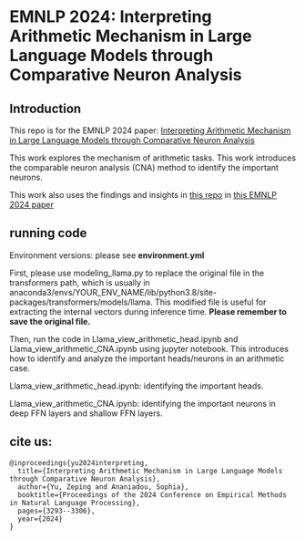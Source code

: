 # EMNLP 2024: Interpreting Arithmetic Mechanism in Large Language Models through Comparative Neuron Analysis

## Introduction

This repo is for the EMNLP 2024 paper: [Interpreting Arithmetic Mechanism in Large Language Models through Comparative Neuron Analysis](https://zepingyu0512.github.io/arithmetic-mechanism.github.io/)

This work explores the mechanism of arithmetic tasks. This work introduces the comparable neuron analysis (CNA) method to identify the important neurons.

This work also uses the findings and insights in [this repo](https://github.com/zepingyu0512/neuron-attribution/tree/main) in [this EMNLP 2024 paper](https://zepingyu0512.github.io/neuron-attribution.github.io/)

## running code

Environment versions: please see **environment.yml**

First, please use modeling_llama.py to replace the original file in the transformers path, which is usually in anaconda3/envs/YOUR_ENV_NAME/lib/python3.8/site-packages/transformers/models/llama. This modified file is useful for extracting the internal vectors during inference time. **Please remember to save the original file.** 

Then, run the code in Llama_view_arithmetic_head.ipynb and Llama_view_arithmetic_CNA.ipynb using jupyter notebook. This introduces how to identify and analyze the important heads/neurons in an arithmetic case.

Llama_view_arithmetic_head.ipynb: identifying the important heads.

Llama_view_arithmetic_CNA.ipynb: identifying the important neurons in deep FFN layers and shallow FFN layers.

## cite us: 

```
@inproceedings{yu2024interpreting,
  title={Interpreting Arithmetic Mechanism in Large Language Models through Comparative Neuron Analysis},
  author={Yu, Zeping and Ananiadou, Sophia},
  booktitle={Proceedings of the 2024 Conference on Empirical Methods in Natural Language Processing},
  pages={3293--3306},
  year={2024}
}
```
